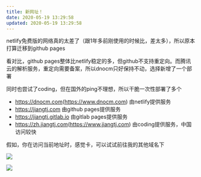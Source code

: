 ```yaml
---
title: 新网址！
date: 2020-05-19 13:29:58
updated: 2020-05-19 13:29:58
---
```


netlify免费版的网络真的太差了（跟1年多前刚使用的时候比，差太多），所以原本打算迁移到github pages

看对比，github pages整体比netlify稳定的多，但github不支持重定向。而腾讯云的解析服务，重定向需要备案，所以dnocm只好保持不动，选择新增了一个部署

同时也尝试了coding，但在国外的ping不理想，所以干脆一次性部署了多个

- <https://dnocm.com>(<https://www.dnocm.com>) 由netlify提供服务
- https://jiangtj.com 由github pages提供服务
- https://jiangtj.gitlab.io 由gitlab pages提供服务
- <https://zh.jiangtj.com>(<https://www.jiangtj.com>) 由coding提供服务，中国访问较快

假如，你在访问当前地址时，感觉卡，可以试试前往我的其他域名下

![](https://jiangtj-lab.github.io/pic-repo/img-apricot/20200519112323.png)

![](https://jiangtj-lab.github.io/pic-repo/img-apricot/20200519170805.png)
